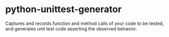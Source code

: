 python-unittest-generator
=========================

Captures and records function and method calls of your code to be tested, and generates unit test code asserting the observed behavior.
